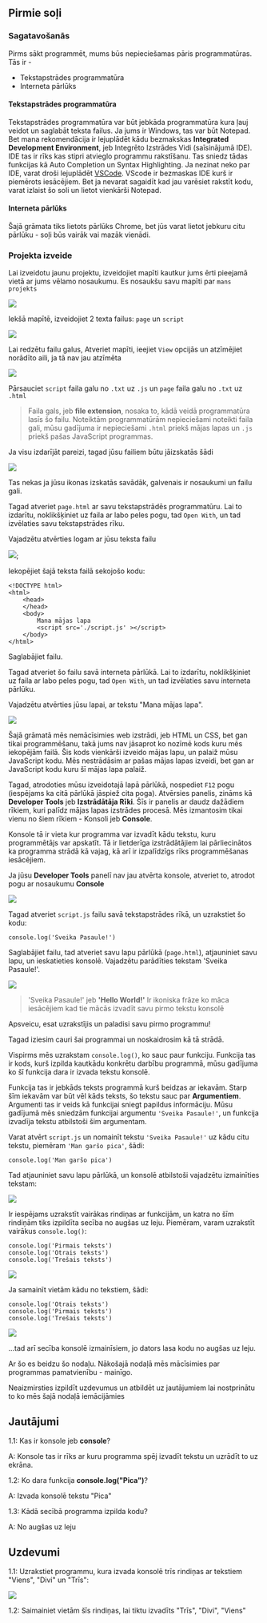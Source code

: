 ## Pirmie soļi

### Sagatavošanās

Pirms sākt programmēt, mums būs nepieciešamas pāris programmatūras. Tās ir -

 * Tekstapstrādes programmatūra
 * Interneta pārlūks

#### Tekstapstrādes programmatūra

Tekstapstrādes programmatūra var būt jebkāda programmatūra kura ļauj veidot un saglabāt teksta failus. Ja jums ir Windows, tas var būt Notepad. Bet mana rekomendācija ir lejuplādēt kādu bezmakskas **Integrated Development Environment**, jeb Integrēto Izstrādes Vidi (saīsinājumā IDE). IDE tas ir rīks kas stipri atvieglo programmu rakstīšanu. Tas sniedz tādas funkcijas kā Auto Completion un Syntax Highlighting. Ja nezinat neko par IDE, varat droši lejuplādēt [VSCode](https://code.visualstudio.com/). VScode ir bezmaskas IDE kurš ir piemērots iesācējiem. Bet ja nevarat sagaidīt kad jau varēsiet rakstīt kodu, varat izlaist šo soli un lietot vienkārši Notepad.

#### Interneta pārlūks

Šajā grāmata tiks lietots pārlūks Chrome, bet jūs varat lietot jebkuru citu pārlūku - soļi būs vairāk vai mazāk vienādi.

### Projekta izveide

Lai izveidotu jaunu projektu, izveidojiet mapīti kautkur jums ērti pieejamā vietā ar jums vēlamo nosaukumu. Es nosaukšu savu mapīti par `mans projekts`

![](./images/pirmie_soļi_1.PNG)

Iekšā mapītē, izveidojiet 2 texta failus: `page` un `script`

![](./images/pirmie_so%C4%BCi_3.PNG)

Lai redzētu failu galus, Atveriet mapīti, ieejiet `View` opcijās un atzīmējiet norādīto aili, ja tā nav jau atzīmēta

![](./images/pirmie_so%C4%BCi_4.PNG)

Pārsauciet `script` faila galu no `.txt` uz `.js` un `page` faila galu no `.txt` uz `.html`

> Faila gals, jeb **file extension**, nosaka to, kādā veidā programmatūra lasīs šo failu. Noteiktām programmatūrām nepieciešami noteikti faila gali, mūsu gadījuma ir nepieciešami `.html` priekš mājas lapas un `.js` priekš pašas JavaScript programmas.

Ja visu izdarījāt pareizi, tagad jūsu failiem būtu jāizskatās šādi

![](./images/pirmie_so%C4%BCi_5.PNG)

Tas nekas ja jūsu ikonas izskatās savādāk, galvenais ir nosaukumi un failu gali.

Tagad atveriet `page.html` ar savu tekstapstrādēs programmatūru. Lai to izdarītu, noklikšķiniet uz faila ar labo peles pogu, tad `Open With`, un tad izvēlaties savu tekstapstrādes rīku.

Vajadzētu atvērties logam ar jūsu teksta failu

![](./images/pirmie_so%C4%BCi_7.PNG);

Iekopējiet šajā teksta failā sekojošo kodu:

```
<!DOCTYPE html>
<html>
    <head>
    </head>
    <body>
        Mana mājas lapa
        <script src='./script.js' ></script>
    </body>
</html>
```

Saglabājiet failu.

Tagad atveriet šo failu savā interneta pārlūkā. Lai to izdarītu, noklikšķiniet uz faila ar labo peles pogu, tad `Open With`, un tad izvēlaties savu interneta pārlūku.

Vajadzētu atvērties jūsu lapai, ar tekstu "Mana mājas lapa".

![](./images//pirmie_soli_8.PNG)

Šajā grāmatā mēs nemācīsimies web izstrādi, jeb HTML un CSS, bet gan tikai programmēšanu, takā jums nav jāsaprot ko nozīmē kods kuru mēs iekopējām failā. Šis kods vienkārši izveido mājas lapu, un palaiž mūsu JavaScript kodu. Mēs nestrādāsim ar pašas mājas lapas izveidi, bet gan ar JavaScript kodu kuru šī mājas lapa palaiž.

Tagad, atrodoties mūsu izveidotajā lapā pārlūkā, nospediet `F12` pogu (iespējams ka citā pārlūkā jāspiež cita poga). Atvērsies panelis, zināms kā **Developer Tools** jeb **Izstrādātāja Rīki**. Šīs ir panelis ar daudz dažādiem rīkiem, kuri palīdz mājas lapas izstrādes procesā. Mēs izmantosim tikai vienu no šiem rīkiem - Konsoli jeb **Console**.

Konsole tā ir vieta kur programma var izvadīt kādu tekstu, kuru programmētājs var apskatīt. Tā ir lietderīga izstrādātājiem lai pārliecinātos ka programma strādā kā vajag, kā arī ir izpalīdzīgs rīks programmēšanas iesācējiem.

Ja jūsu **Developer Tools** panelī nav jau atvērta konsole, atveriet to, atrodot pogu ar nosaukumu **Console**

![](./images/pirmie_soli_9.PNG)

Tagad atveriet `script.js` failu savā tekstapstrādes rīkā, un uzrakstiet šo kodu:

```
console.log('Sveika Pasaule!')
```

Saglabājiet failu, tad atveriet savu lapu pārlūkā (`page.html`), atjauniniet savu lapu, un ieskatieties konsolē. Vajadzētu parādīties tekstam 'Sveika Pasaule!'.

![](./images/pirmie_soli_10.PNG)

> 'Sveika Pasaule!' jeb **'Hello World!'** Ir ikoniska frāze ko māca iesācējiem kad tie mācās izvadīt savu pirmo tekstu konsolē

Apsveicu, esat uzrakstījis un paladisi savu pirmo programmu!

Tagad iziesim cauri šai programmai un noskaidrosim kā tā strādā.

Vispirms mēs uzrakstam `console.log()`, ko sauc paur funkciju. Funkcija tas ir kods, kurš izpilda kautkādu konkrētu darbību programmā, mūsu gadījuma ko šī funkcija dara ir izvada tekstu konsolē.

Funkcija tas ir jebkāds teksts programmā kurš beidzas ar iekavām. Starp šīm iekavām var būt vēl kāds teksts, šo tekstu sauc par **Argumentiem**. Argumenti tas ir veids kā funkcijai sniegt papildus informāciju. Mūsu gadījumā mēs sniedzām funkcijai argumentu `'Sveika Pasaule!'`, un funkcija izvadīja tekstu atbilstoši šim argumentam.

Varat atvērt `script.js` un nomainīt tekstu `'Sveika Pasaule!'` uz kādu citu tekstu, piemēram `'Man garšo pica'`, šādi:

```
console.log('Man garšo pica')
```

Tad atjauniniet savu lapu pārlūkā, un konsolē atbilstoši vajadzētu izmainīties tekstam:

![](./images/pirmie_soli_11.PNG)

Ir iespējams uzrakstīt vairākas rindiņas ar funkcijām, un katra no šīm rindiņām tiks izpildīta secība no augšas uz leju. Piemēram, varam uzrakstīt vairākus `console.log()`:

```
console.log('Pirmais teksts')
console.log('Otrais teksts')
console.log('Trešais teksts')
```

![](./images/pirmie_soli_12.PNG)

Ja samainīt vietām kādu no tekstiem, šādi:

```
console.log('Otrais teksts')
console.log('Pirmais teksts')
console.log('Trešais teksts')
```

![](./images/pirmie_soli_13.PNG)

...tad arī secība konsolē izmainīsiem, jo dators lasa kodu no augšas uz leju.

Ar šo es beidzu šo nodaļu. Nākošajā nodaļā mēs mācīsimies par programmas pamatvienību - mainīgo.

Neaizmirsties izpildīt uzdevumus un atbildēt uz jautājumiem lai nostprinātu to ko mēs šajā nodaļā iemācijāmies

## Jautājumi

1.1: Kas ir konsole jeb **console**?

A: Konsole tas ir rīks ar kuru programma spēj izvadīt tekstu un uzrādīt to uz ekrāna.

1.2: Ko dara funkcija **console.log("Pica")**?

A: Izvada konsolē tekstu "Pica"

1.3: Kādā secībā programma izpilda kodu?

A: No augšas uz leju

## Uzdevumi

1.1: Uzrakstiet programmu, kura izvada konsolē trīs rindiņas ar tekstiem "Viens", "Divi" un "Trīs":

![](./images/uzdevumi/1_1.PNG)

1.2: Saimainiet vietām šīs rindiņas, lai tiktu izvadīts "Trīs", "Divi", "Viens" 
